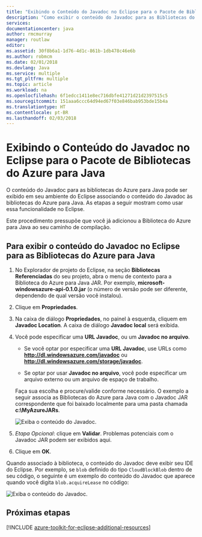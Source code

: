 ```yaml
---
title: "Exibindo o Conteúdo do Javadoc no Eclipse para o Pacote de Bibliotecas do Azure para Java"
description: "Como exibir o conteúdo do Javadoc para as Bibliotecas do Azure no Eclipse."
services: 
documentationcenter: java
author: rmcmurray
manager: routlaw
editor: 
ms.assetid: 30f8b6a1-1d76-4d1c-861b-1db478c46e6b
ms.author: robmcm
ms.date: 02/01/2018
ms.devlang: Java
ms.service: multiple
ms.tgt_pltfrm: multiple
ms.topic: article
ms.workload: na
ms.openlocfilehash: 6f1edcc1411e8ec716dbfe41271d21d2397515c5
ms.sourcegitcommit: 151aaa6ccc64d94ed67f03e846bab953bde15b4a
ms.translationtype: HT
ms.contentlocale: pt-BR
ms.lasthandoff: 02/03/2018
---
```

# <a name="displaying-javadoc-content-in-eclipse-for-the-azure-libraries-package-for-java"></a>Exibindo o Conteúdo do Javadoc no Eclipse para o Pacote de Bibliotecas do Azure para Java

O conteúdo do Javadoc para as bibliotecas do Azure para Java pode ser exibido em seu ambiente do Eclipse associando o conteúdo do Javadoc às bibliotecas do Azure para Java. As etapas a seguir mostram como usar essa funcionalidade no Eclipse.

Este procedimento pressupõe que você já adicionou a Biblioteca do Azure para Java ao seu caminho de compilação.

## <a name="to-display-javadoc-content-in-eclipse-for-the-azure-libraries-for-java"></a>Para exibir o conteúdo do Javadoc no Eclipse para as Bibliotecas do Azure para Java

1. No Explorador de projeto do Eclipse, na seção **Bibliotecas Referenciadas** do seu projeto, abra o menu de contexto para a Biblioteca do Azure para Java JAR. Por exemplo, **microsoft-windowsazure-api-0.1.0.jar** (o número de versão pode ser diferente, dependendo de qual versão você instalou).

1. Clique em **Propriedades**.

1. Na caixa de diálogo **Propriedades**, no painel à esquerda, cliquem em **Javadoc Location**. A caixa de diálogo **Javadoc local** será exibida.

1. Você pode especificar uma **URL Javadoc**, ou um **Javadoc no arquivo**.

   * Se você optar por especificar uma **URL Javadoc**, use URLs como **http://dl.windowsazure.com/javadoc** ou **http://dl.windowsazure.com/storage/javadoc**.

   * Se optar por usar **Javadoc no arquivo**, você pode especificar um arquivo externo ou um arquivo de espaço de trabalho.

   Faça sua escolha e procure/valide conforme necessário. O exemplo a seguir associa as Bibliotecas do Azure para Java com o Javadoc JAR correspondente que foi baixado localmente para uma pasta chamada **c:\MyAzureJARs**.

   ![Exiba o conteúdo do Javadoc.][ic553487]

1. *Etapa Opcional*: clique em **Validar**. Problemas potenciais com o Javadoc JAR podem ser exibidos aqui.

1. Clique em **OK**.

Quando associado à biblioteca, o conteúdo do Javadoc deve exibir seu IDE do Eclipse. Por exemplo, se `blob` definido do tipo `CloudBlockBlob` dentro de seu código, o seguinte é um exemplo do conteúdo do Javadoc que aparece quando você digita `blob.acquireLease` no código:

![Exiba o conteúdo do Javadoc.][ic553488]

## <a name="next-steps"></a>Próximas etapas

[!INCLUDE [azure-toolkit-for-eclipse-additional-resources](../includes/azure-toolkit-for-eclipse-additional-resources.md)]

<!-- URL List -->

<!-- Legacy MSDN URL = https://msdn.microsoft.com/library/azure/hh698319.aspx -->

<!-- IMG List -->

[ic553487]: media/azure-toolkit-for-eclipse-displaying-javadoc-content-for-azure-libraries/ic553487.png
[ic553488]: media/azure-toolkit-for-eclipse-displaying-javadoc-content-for-azure-libraries/ic553488.png
